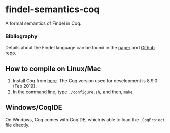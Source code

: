# findel-semantics-coq
A formal semantics of Findel in Coq.

### Bibliography

Details about the Findel language can be found in the [paper](http://orbilu.uni.lu/handle/10993/30975) and [Github repo](https://github.com/cryptolu/findel).

## How to compile on Linux/Mac

1. Install Coq from [here](https://coq.inria.fr/). The Coq version used for development is 8.9.0 (Feb 2019).
2. In the command line, type `./configure.sh`, and then, `make`

## Windows/CoqIDE

On Windows, Coq comes with CoqIDE, which is able to load the `_CoqProject` file directly.
